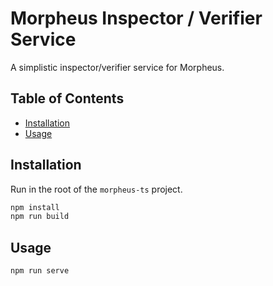 # Morpheus Inspector / Verifier Service

A simplistic inspector/verifier service for Morpheus.

## Table of Contents <!-- omit in toc -->

- [Installation](#installation)
- [Usage](#usage)

## Installation

Run in the root of the `morpheus-ts` project.

```bash
npm install
npm run build
```

## Usage

```bash
npm run serve
```
